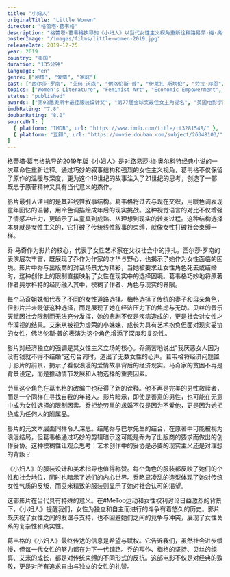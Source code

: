 ```yaml
---
title: "小妇人"
originalTitle: "Little Women"
director: "格蕾塔·葛韦格"
description: "格蕾塔·葛韦格执导的《小妇人》以当代女性主义视角重新诠释路易莎·梅·奥尔科特的经典小说，探讨了19世纪女性在艺术创作、经济独立与社会期望之间的挣扎，为经典故事注入了新的生命力。"
posterImage: "/images/films/little-women-2019.jpg"
releaseDate: 2019-12-25
year: 2019
country: "美国"
duration: "135分钟"
language: "en"
genre: ["剧情", "爱情", "家庭"]
cast: ["西尔莎·罗南", "艾玛·沃森", "佛洛伦斯·普", "伊莱扎·斯坎伦", "劳拉·邓恩", "梅丽尔·斯特里普"]
topics: ["Women's Literature", "Feminist Art", "Economic Empowerment", "Women's Writing", "Bodily Autonomy", "Family Liberation"]
status: "published"
awards: ["第92届奥斯卡最佳服装设计奖", "第77届金球奖最佳女主角提名", "英国电影学院奖最佳女配角"]
imdbRating: "7.8"
doubanRating: "8.0"
sourceUrl: [
  { platform: "IMDB", url: "https://www.imdb.com/title/tt3281548/" },
  { platform: "豆瓣", url: "https://movie.douban.com/subject/26348103/" }
]
---
```


格蕾塔·葛韦格执导的2019年版《小妇人》是对路易莎·梅·奥尔科特经典小说的一次革命性重新诠释。通过巧妙的叙事结构和强烈的女性主义视角，葛韦格不仅保留了原作的温暖与深度，更为这个19世纪的故事注入了21世纪的思考，创造了一部既忠于原著精神又具有当代意义的杰作。

影片最引人注目的是其非线性叙事结构。葛韦格将过去与现在交织，用暖色调表现童年回忆的温馨，用冷色调描绘成年后的现实挑战。这种视觉语言的对比不仅增强了情感冲击力，更暗示了从童真到成熟、从理想到现实的转变过程。这种结构选择本身就是女性主义的，它打破了传统线性叙事的束缚，就像女性打破社会束缚一样。

乔·马奇作为影片的核心，代表了女性艺术家在父权社会中的挣扎。西尔莎·罗南的表演层次丰富，既展现了乔作为作家的才华与野心，也揭示了她作为女性面临的困境。影片中乔与出版商的对话场景尤为精彩，当她被要求让女性角色死去或结婚时，这种创作上的限制直接映射了女性在现实中的选择困境。葛韦格巧妙地将原著作者奥尔科特的经历融入其中，模糊了作者、角色与现实的界限。

每个马奇姐妹都代表了不同的女性道路选择。梅格选择了传统的妻子和母亲角色，但影片并未贬低这种选择，而是展现了她在经济压力下的焦虑与无助。贝丝的音乐天赋因社会限制而无法充分发挥，她的悲剧不仅是疾病造成的，更是社会对女性才华漠视的结果。艾米从被视为虚荣的小妹妹，成长为具有艺术抱负但面对现实妥协的女性，佛洛伦斯·普的表演为这个角色增添了深度和复杂性。

影片对经济独立的强调是其女性主义立场的核心。乔痛苦地说出"我厌恶女人因为没有钱就不得不结婚"这句台词时，道出了无数女性的心声。葛韦格将经济问题置于影片的前景，揭示了看似浪漫的爱情故事背后的经济现实。马奇家的贫困不再是背景设定，而是推动情节发展和人物选择的重要因素。

劳里这个角色在葛韦格的改编中也获得了新的诠释。他不再是完美的男性救赎者，而是一个同样在寻找自我的年轻人。影片暗示，即使是善意的男性，也可能在无意中成为女性选择的限制因素。乔拒绝劳里的求婚不仅是因为不爱他，更是因为她拒绝成为任何人的附属品。

影片的元文本层面同样令人深思。结尾乔与巴尔先生的结合，在原著中可能被视为浪漫结局，但葛韦格通过巧妙的剪辑暗示这可能是乔为了出版商的要求而做出的创作妥协。这种模糊性让观众思考：艺术创作中的妥协是必要的现实主义还是对理想的背叛？

《小妇人》的服装设计和美术指导也值得称赞。每个角色的服装都反映了她们的个性和社会地位，同时也暗示了她们的内心世界。乔略显凌乱的造型体现了她对传统女性气质的反叛，而艾米精致的服装则显示了她对社会认可的渴望。

这部影片在当代具有特殊的意义。在#MeToo运动和女性权利讨论日益激烈的背景下，《小妇人》提醒我们，女性为独立和自主而进行的斗争有着悠久的历史。影片既庆祝了女性之间的友谊与支持，也不回避她们之间的竞争与冲突，展现了女性关系的复杂性和真实性。

葛韦格的《小妇人》最终传达的信息是希望与赋权。它告诉我们，虽然社会进步缓慢，但每一代女性的努力都在为下一代铺路。乔的写作、梅格的坚持、贝丝的纯真、艾米的成长，都是对传统束缚的不同形式的反抗。这部电影不仅是对经典的致敬，更是对所有追求自由与独立的女性的礼赞。